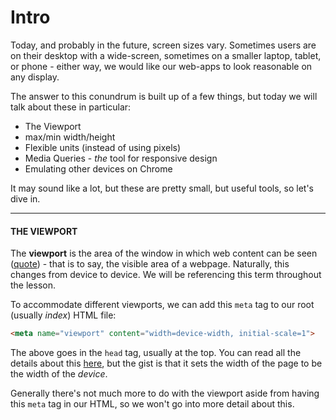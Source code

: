 # Intro

Today, and probably in the future, screen sizes vary. Sometimes users are on their desktop with a wide-screen, sometimes on a smaller laptop, tablet, or phone - either way, we would like our web-apps to look reasonable on any display.

  

The answer to this conundrum is built up of a few things, but today we will talk about these in particular:

  

-   The Viewport
-   max/min width/height
-   Flexible units (instead of using pixels)
-   Media Queries - _the_ tool for responsive design
-   Emulating other devices on Chrome

It may sound like a lot, but these are pretty small, but useful tools, so let's dive in.

  

  

----------

  

  

#### **THE VIEWPORT**

  

  

The **viewport** is the area of the window in which web content can be seen ([quote](https://developer.mozilla.org/en-US/docs/Web/HTML/Element/meta)) - that is to say, the visible area of a webpage. Naturally, this changes from device to device. We will be referencing this term throughout the lesson.

  

To accommodate different viewports, we can add this `meta` tag to our root (usually _index_) HTML file:

  

```html
<meta name="viewport" content="width=device-width, initial-scale=1">
```
  

The above goes in the `head` tag, usually at the top. You can read all the details about this [here](https://developer.mozilla.org/en-US/docs/Web/CSS/Viewport_concepts), but the gist is that it sets the width of the page to be the width of the _device_.

  

Generally there's not much more to do with the viewport aside from having this `meta` tag in our HTML, so we won't go into more detail about this.